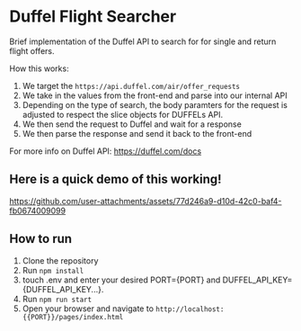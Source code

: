 # Duffel Flight Searcher

Brief implementation of the Duffel API to search for for single and return flight offers.

How this works:

1. We target the `https://api.duffel.com/air/offer_requests`
2. We take in the values from the front-end and parse into our internal API
3. Depending on the type of search, the body paramters for the request is adjusted to respect the slice objects for DUFFELs API.
4. We then send the request to Duffel and wait for a response
5. We then parse the response and send it back to the front-end

For more info on Duffel API: https://duffel.com/docs

## Here is a quick demo of this working!

https://github.com/user-attachments/assets/77d246a9-d10d-42c0-baf4-fb0674009099

## How to run

1. Clone the repository
2. Run `npm install`
3. touch .env and enter your desired PORT={PORT} and DUFFEL_API_KEY={DUFFEL_API_KEY...}.
4. Run `npm run start`
5. Open your browser and navigate to `http://localhost:{{PORT}}/pages/index.html`
